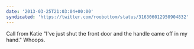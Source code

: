 ```yaml
---
date: '2013-03-25T21:03:04+00:00'
syndicated: 'https://twitter.com/roobottom/status/316306012950904832'
---
```

Call from Katie "I've just shut the front door and the handle came off in my hand." Whoops.
